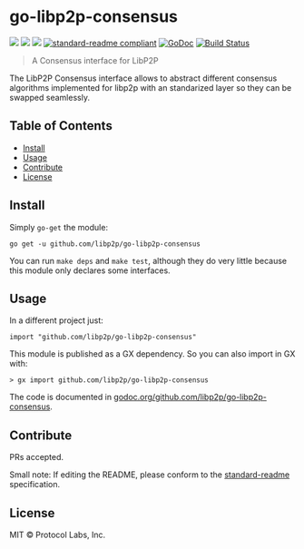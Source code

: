 # go-libp2p-consensus

[![](https://img.shields.io/badge/made%20by-Protocol%20Labs-blue.svg?style=flat-square)](http://ipn.io)
[![](https://img.shields.io/badge/project-libp2p-blue.svg?style=flat-square)](http://github.com/libp2p/libp2p)
[![](https://img.shields.io/badge/freenode-%23ipfs-blue.svg?style=flat-square)](http://webchat.freenode.net/?channels=%23ipfs)
[![standard-readme compliant](https://img.shields.io/badge/standard--readme-OK-green.svg?style=flat-square)](https://github.com/RichardLitt/standard-readme)
[![GoDoc](https://godoc.org/github.com/libp2p/go-libp2p-raft?status.svg)](https://godoc.org/github.com/libp2p/go-libp2p-consensus)
[![Build Status](https://travis-ci.org/libp2p/go-libp2p-consensus.svg?branch=master)](https://travis-ci.org/libp2p/go-libp2p-consensus)

> A Consensus interface for LibP2P

The LibP2P Consensus interface allows to abstract different consensus algorithms implemented for libp2p with an standarized layer so they can be swapped seamlessly.

## Table of Contents

- [Install](#install)
- [Usage](#usage)
- [Contribute](#contribute)
- [License](#license)

## Install

Simply `go-get` the module:

```
go get -u github.com/libp2p/go-libp2p-consensus
```

You can run `make deps` and `make test`, although they do very little because this module only declares some interfaces.

## Usage

In a different project just:

```
import "github.com/libp2p/go-libp2p-consensus"
```

This module is published as a GX dependency. So you can also import in GX with:

```
> gx import github.com/libp2p/go-libp2p-consensus
```

The code is documented in [godoc.org/github.com/libp2p/go-libp2p-consensus](https://godoc.org/github.com/libp2p/go-libp2p-consensus).

## Contribute

PRs accepted.

Small note: If editing the README, please conform to the [standard-readme](https://github.com/RichardLitt/standard-readme) specification.

## License

MIT © Protocol Labs, Inc.
